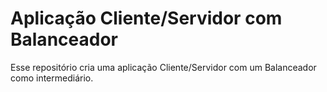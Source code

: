 # Aplicação Cliente/Servidor com Balanceador

Esse repositório cria uma aplicação Cliente/Servidor com um Balanceador como intermediário.